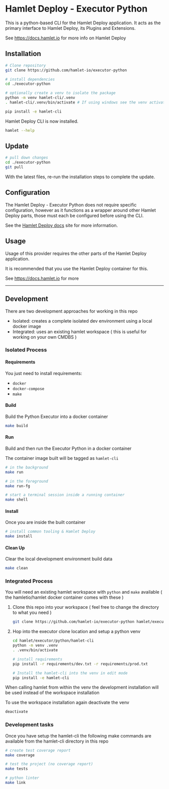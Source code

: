 # Hamlet Deploy - Executor Python

This is a python-based CLI for the Hamlet Deploy application. It acts as the primary interface to Hamlet Deploy, its Plugins and Extensions.

See https://docs.hamlet.io for more info on Hamlet Deploy

## Installation

```bash
# Clone repository
git clone https://github.com/hamlet-io/executor-python

# install dependencies
cd ./executor-python

# optionally create a venv to isolate the package
python -m venv hamlet-cli/.venv
. hamlet-cli/.venv/bin/activate # If using windows see the venv activation process

pip install -e hamlet-cli
```

Hamlet Deploy CLI is now installed.

```bash
hamlet --help
```

## Update

```bash
# pull down changes
cd ./executor-python
git pull
```

With the latest files, re-run the installation steps to complete the update.

## Configuration

The Hamlet Deploy - Executor Python does not require specific configuration, however as it functions as a wrapper around other Hamlet Deploy parts, those must each be configured before using the CLI.

See the [Hamlet Deploy docs](https://docs.hamlet.io/docs/hamletdeploy/software/cli) site for more information.

## Usage

Usage of this provider requires the other parts of the Hamlet Deploy application.

It is recommended that you use the Hamlet Deploy container for this.

See https://docs.hamlet.io for more

---

## Development

There are two development approaches for working in this repo

- Isolated: creates a complete isolated dev environment using a local docker image
- Integrated: uses an existing hamlet workspace ( this is useful for working on your own CMDBS )

### Isolated Process

#### Requirements

You just need to install requirements:

- ```docker```
- ```docker-compose```
- ```make```

#### Build

Build the Python Executor into a docker container

```bash
make build
```

#### Run

Build and then run the Executor Python in a docker container

The container image built will be tagged as `hamlet-cli`

```bash
# in the background
make run

# in the foreground
make run-fg

# start a terminal session inside a running container
make shell
```

#### Install

Once you are inside the built container

```bash
# install common tooling & Hamlet Deploy
make install
```

#### Clean Up

Clear the local development environment build data

```bash
make clean
```

### Integrated Process

You will need an existing hamlet workspace with `python` and `make` available ( the hamletio/hamlet docker container comes with these )

1. Clone this repo into your workspace ( feel free to change the directory to what you need )

    ```bash
    git clone https://github.com/hamlet-io/executor-python hamlet/executor/python
    ```

2. Hop into the executor clone location and setup a python venv

    ```bash
    cd hamlet/executor/python/hamlet-cli
    python -m venv .venv
    . .venv/bin/activate

    # install requirements
    pip install -r requirements/dev.txt -r requirements/prod.txt

    # Install the hamlet-cli into the venv in edit mode
    pip install -e hamlet-cli
    ```

When calling hamlet from within the venv the development installation will be used instead of the workspace installation

To use the workspace installation again deactivate the venv

```bash
deactivate
```

### Development tasks

Once you have setup the hamlet-cli the following make commands are available from the hamlet-cli directory in this repo

```bash
# create test coverage report
make coverage

# test the project (no coverage report)
make tests

# python linter
make link
```

